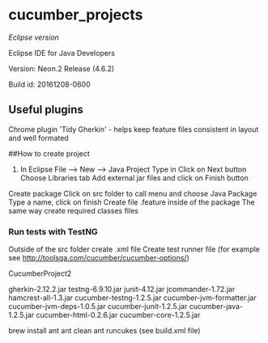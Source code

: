 # cucumber_projects
*Eclipse version*

Eclipse IDE for Java Developers

Version: Neon.2 Release (4.6.2)

Build id: 20161208-0600

## Useful plugins

Chrome plugin 'Tidy Gherkin' - helps keep feature files consistent in layout and well formated

##How to create project

1. In Eclipse
File --> New --> Java Project
Type in <Project Name>
Click on Next button 
Choose Libraries tab
Add external jar files and click on Finish button

Create package
Click on src folder to call menu and choose Java Package
Type a name, click on finish
Create file <name>.feature inside of the package
The same way create required classes files

### Run tests with TestNG
Outside of the src folder create <name>.xml file
Create test runner file (for example see http://toolsqa.com/cucumber/cucumber-options/)


CucumberProject2

gherkin-2.12.2.jar
testng-6.9.10.jar
junit-4.12.jar
jcommander-1.72.jar
hamcrest-all-1.3.jar
cucumber-testng-1.2.5.jar
cucumber-jvm-formatter.jar
cucumber-jvm-deps-1.0.5.jar
cucumber-junit-1.2.5.jar
cucumber-java-1.2.5.jar
cucumber-html-0.2.6.jar
cucumber-core-1.2.5.jar



brew install ant
ant clean
ant runcukes (see build.xml file)
